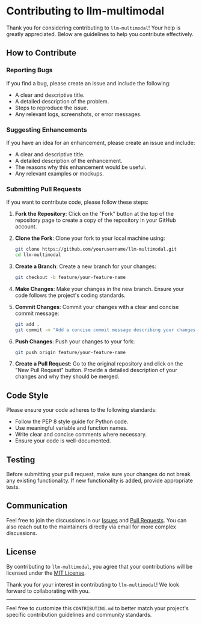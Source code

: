 # Contributing to llm-multimodal

Thank you for considering contributing to `llm-multimodal`! Your help is greatly appreciated. Below are guidelines to help you contribute effectively.

## How to Contribute

### Reporting Bugs

If you find a bug, please create an issue and include the following:

- A clear and descriptive title.
- A detailed description of the problem.
- Steps to reproduce the issue.
- Any relevant logs, screenshots, or error messages.

### Suggesting Enhancements

If you have an idea for an enhancement, please create an issue and include:

- A clear and descriptive title.
- A detailed description of the enhancement.
- The reasons why this enhancement would be useful.
- Any relevant examples or mockups.

### Submitting Pull Requests

If you want to contribute code, please follow these steps:

1. **Fork the Repository**: Click on the "Fork" button at the top of the repository page to create a copy of the repository in your GitHub account.

2. **Clone the Fork**: Clone your fork to your local machine using:
    ```sh
    git clone https://github.com/yourusername/llm-multimodal.git
    cd llm-multimodal
    ```

3. **Create a Branch**: Create a new branch for your changes:
    ```sh
    git checkout -b feature/your-feature-name
    ```

4. **Make Changes**: Make your changes in the new branch. Ensure your code follows the project's coding standards.

5. **Commit Changes**: Commit your changes with a clear and concise commit message:
    ```sh
    git add .
    git commit -m "Add a concise commit message describing your changes"
    ```

6. **Push Changes**: Push your changes to your fork:
    ```sh
    git push origin feature/your-feature-name
    ```

7. **Create a Pull Request**: Go to the original repository and click on the "New Pull Request" button. Provide a detailed description of your changes and why they should be merged.

## Code Style

Please ensure your code adheres to the following standards:

- Follow the PEP 8 style guide for Python code.
- Use meaningful variable and function names.
- Write clear and concise comments where necessary.
- Ensure your code is well-documented.

## Testing

Before submitting your pull request, make sure your changes do not break any existing functionality. If new functionality is added, provide appropriate tests.

## Communication

Feel free to join the discussions in our [Issues](https://github.com/yourusername/llm-multimodal/issues) and [Pull Requests](https://github.com/yourusername/llm-multimodal/pulls). You can also reach out to the maintainers directly via email for more complex discussions.

## License

By contributing to `llm-multimodal`, you agree that your contributions will be licensed under the [MIT License](LICENSE).

Thank you for your interest in contributing to `llm-multimodal`! We look forward to collaborating with you.

---

Feel free to customize this `CONTRIBUTING.md` to better match your project's specific contribution guidelines and community standards.
